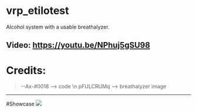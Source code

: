 # vrp_etilotest
Alcohol system with a usable breathalyzer.

Video: https://youtu.be/NPhuj5gSU98
-----------------------
# Credits:
> --Ax-#0018  --> code \n
> pFULCRUMq --> breathalyzer image

-----------------------
#Showcase
<img src="https://media.discordapp.net/attachments/968846746513989672/1077943258719727716/image.png?width=1123&height=613">
